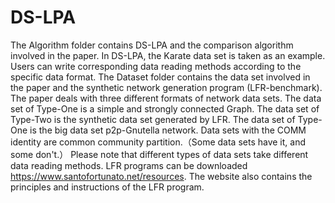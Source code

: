 # DS-LPA
The Algorithm folder contains DS-LPA and the comparison algorithm involved in the paper.
In DS-LPA, the Karate data set is taken as an example. Users can write corresponding data reading methods according to the specific data format.
The Dataset folder contains the data set involved in the paper and the synthetic network generation program (LFR-benchmark).
The paper deals with three different formats of network data sets.
The data set of Type-One is a simple and strongly connected Graph.
The data set of Type-Two is the synthetic data set generated by LFR.
The data set of Type-One is the big data set p2p-Gnutella network.
Data sets with the COMM identity are common community partition.（Some data sets have it, and some don't.）
Please note that different types of data sets take different data reading methods.
LFR programs can be downloaded https://www.santofortunato.net/resources. The website also contains the principles and instructions of the LFR program.
